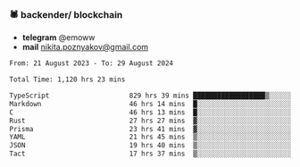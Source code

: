 ### 🕷 backender/ blockchain
- **telegram** @emoww
- **mail** nikita.poznyakov@gmail.com

<!--START_SECTION:waka-->

```txt
From: 21 August 2023 - To: 29 August 2024

Total Time: 1,120 hrs 23 mins

TypeScript                    829 hrs 39 mins ██████████████████▒░░░░░░   73.99 %
Markdown                      46 hrs 14 mins  █░░░░░░░░░░░░░░░░░░░░░░░░   04.12 %
C                             46 hrs 13 mins  █░░░░░░░░░░░░░░░░░░░░░░░░   04.12 %
Rust                          27 hrs 27 mins  ▓░░░░░░░░░░░░░░░░░░░░░░░░   02.45 %
Prisma                        23 hrs 41 mins  ▓░░░░░░░░░░░░░░░░░░░░░░░░   02.11 %
YAML                          21 hrs 45 mins  ▒░░░░░░░░░░░░░░░░░░░░░░░░   01.94 %
JSON                          19 hrs 40 mins  ▒░░░░░░░░░░░░░░░░░░░░░░░░   01.75 %
Tact                          17 hrs 37 mins  ▒░░░░░░░░░░░░░░░░░░░░░░░░   01.57 %
```

<!--END_SECTION:waka-->




